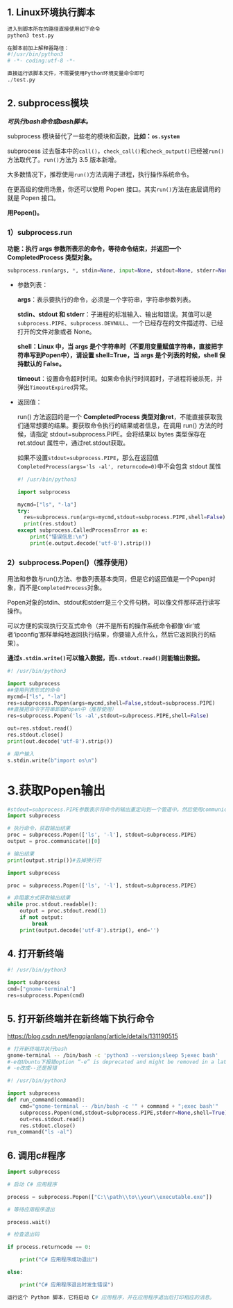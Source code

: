 ## 1. Linux环境执行脚本

```python
进入到脚本所在的路径直接使用如下命令
python3 test.py 
```

```python
在脚本前加上解释器路径：
#!/usr/bin/python3
# -*- coding:utf-8 -*-

直接运行该脚本文件，不需要使用Python环境变量命令即可
./test.py
```

## 2. subprocess模块

***可执行bash命令或bash脚本。***

subprocess 模块替代了一些老的模块和函数，**比如：`os.system`**

subprocess 过去版本中的`call()`，`check_call()`和`check_output()`已经被`run()`方法取代了。`run()`方法为 3.5 版本新增。

大多数情况下，推荐使用`run()`方法调用子进程，执行操作系统命令。

在更高级的使用场景，你还可以使用 Popen 接口。其实`run()`方法在底层调用的就是 Popen 接口。

**用Popen()。**

### 1）subprocess.run

**功能：执行 args 参数所表示的命令，等待命令结束，并返回一个 CompletedProcess 类型对象。**

```python
subprocess.run(args, *, stdin=None, input=None, stdout=None, stderr=None, shell=False, timeout=None, check=False, encoding=None, errors=None)
```

* 参数列表：

  **args**：表示要执行的命令，必须是一个字符串，字符串参数列表。

  **stdin、stdout 和 stderr**：子进程的标准输入、输出和错误。其值可以是`subprocess.PIPE`、`subprocess.DEVNULL`、一个已经存在的文件描述符、已经打开的文件对象或者 None。

  **shell：Linux 中，当 args 是个字符串时（不要用变量赋值字符串，直接把字符串写到Popen中），请设置 shell=True，当 args 是个列表的时候，shell 保持默认的 False。**

  **timeout**：设置命令超时时间。如果命令执行时间超时，子进程将被杀死，并弹出`TimeoutExpired`异常。

* 返回值：

  run() 方法返回的是一个 **CompletedProcess 类型对象ret**，不能直接获取我们通常想要的结果。要获取命令执行的结果或者信息，在调用 run() 方法的时候，请指定 stdout=subprocess.PIPE。会将结果以 bytes 类型保存在 ret.stdout 属性中，通过ret.stdout获取。

  如果不设置`stdout=subprocess.PIPE`，那么在返回值`CompletedProcess(args='ls -al', returncode=0)`中不会包含 stdout 属性

  ```python
  #! /usr/bin/python3
  
  import subprocess
  
  mycmd=["ls", "-la"]
  try:
  	res=subprocess.run(args=mycmd,stdout=subprocess.PIPE,shell=False);
  	print(res.stdout)
  except subprocess.CalledProcessError as e:
      print("错误信息:\n")
      print(e.output.decode('utf-8').strip())
  ```

### 2）subprocess.Popen()（推荐使用）

用法和参数与run()方法、参数列表基本类同，但是它的返回值是一个Popen对象，而不是`CompletedProcess`对象。

Popen对象的stdin、stdout和stderr是三个文件句柄，可以像文件那样进行读写操作。

可以方便的实现执行交互式命令（并不是所有的操作系统命令都像‘dir’或者‘ipconfig’那样单纯地返回执行结果，你要输入点什么，然后它返回执行的结果）。

**通过`s.stdin.write()`可以输入数据，而`s.stdout.read()`则能输出数据。**

```python
#! /usr/bin/python3

import subprocess
##使用列表形式的命令
mycmd=["ls", "-la"]
res=subprocess.Popen(args=mycmd,shell=False,stdout=subprocess.PIPE)
##直接把命令字符串卸载Popen中（推荐使用）
res=subprocess.Popen('ls -al',stdout=subprocess.PIPE,shell=False)

out=res.stdout.read()
res.stdout.close()
print(out.decode('utf-8').strip())
```

```python
# 用户输入
s.stdin.write(b"import os\n")
```

# 3.获取Popen输出

```python
#stdout=subprocess.PIPE参数表示将命令的输出重定向到一个管道中。然后使用communicate()方法获取进程的输出结果。
import subprocess

# 执行命令，获取输出结果
proc = subprocess.Popen(['ls', '-l'], stdout=subprocess.PIPE)
output = proc.communicate()[0]

# 输出结果
print(output.strip())#去掉换行符
```

```python
import subprocess

proc = subprocess.Popen(['ls', '-l'], stdout=subprocess.PIPE)

# 非阻塞方式获取输出结果
while proc.stdout.readable():
    output = proc.stdout.read(1)
    if not output:
        break
    print(output.decode('utf-8').strip(), end='')
```





## 4. 打开新终端

```python
#! /usr/bin/python3

import subprocess
cmd=["gnome-terminal"]
res=subprocess.Popen(cmd)
```

## 5. 打开新终端并在新终端下执行命令

https://blog.csdn.net/fengqianlang/article/details/131190515

```bash
# 打开新终端并执行bash
gnome-terminal -- /bin/bash -c 'python3 --version;sleep 5;exec bash'
#-e在Ubuntu下报错option “-e” is deprecated and might be removed in a later version of gnome-terminal.
# -e改成--还是报错
```

```python
#! /usr/bin/python3

import subprocess
def run_command(command):
    cmd="gnome-terminal -- /bin/bash -c '" + command + ";exec bash'"
    subprocess.Popen(cmd,stdout=subprocess.PIPE,stderr=None,shell=True)	
	out=res.stdout.read()
	res.stdout.close()
run_command("ls -al")
```

## 6. 调用c#程序

```python
import subprocess

# 启动 C# 应用程序

process = subprocess.Popen(["C:\\path\\to\\your\\executable.exe"])

# 等待应用程序退出

process.wait()

# 检查退出码

if process.returncode == 0:

    print("C# 应用程序成功退出")

else:

    print("C# 应用程序退出时发生错误")

运行这个 Python 脚本，它将启动 C# 应用程序，并在应用程序退出后打印相应的消息。
```





